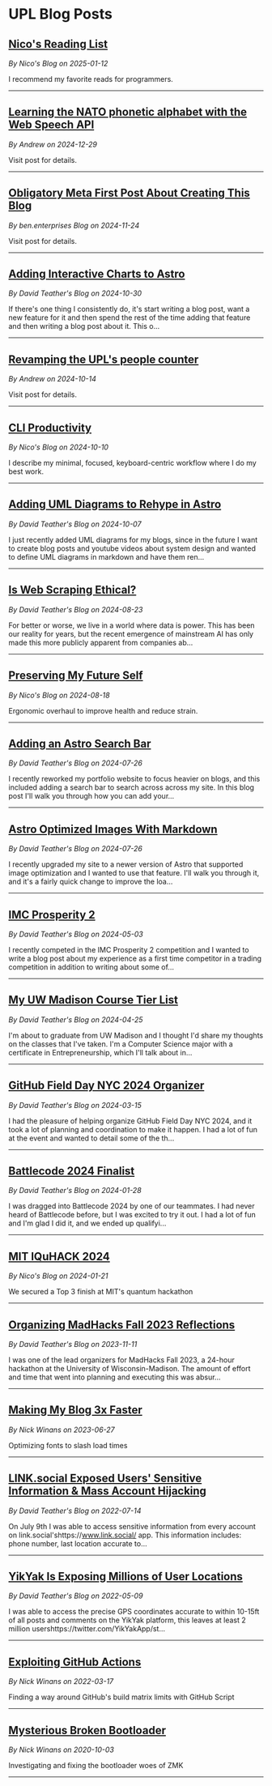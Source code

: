 # UPL Blog Posts

## [Nico's Reading List](https://salm.dev/blog/4-bookshelf/)
*By Nico's Blog on 2025-01-12*

I recommend my favorite reads for programmers.

---

## [Learning the NATO phonetic alphabet with the Web Speech API](https://www.amoses.dev/blog/nato-alphabet/)
*By Andrew on 2024-12-29*

Visit post for details.

---

## [Obligatory Meta First Post About Creating This Blog](https://ben.enterprises/hello-blog)
*By ben.enterprises Blog on 2024-11-24*

Visit post for details.

---

## [Adding Interactive Charts to Astro](https://dteather.com/blogs/astro-interactive-charts/)
*By David Teather's Blog on 2024-10-30*

If there's one thing I consistently do, it's start writing a blog post, want a new feature for it and then spend the rest of the time adding that feature and then writing a blog post about it. This o...

---

## [Revamping the UPL's people counter](https://www.amoses.dev/blog/upl-people-counter/)
*By Andrew on 2024-10-14*

Visit post for details.

---

## [CLI Productivity](https://salm.dev/blog/3-cli-productivity/)
*By Nico's Blog on 2024-10-10*

I describe my minimal, focused, keyboard-centric workflow where I do my best work.

---

## [Adding UML Diagrams to Rehype in Astro](https://dteather.com/blogs/astro-uml-diagrams/)
*By David Teather's Blog on 2024-10-07*

I just recently added UML diagrams for my blogs, since in the future I want to create blog posts and youtube videos about system design and wanted to define UML diagrams in markdown and have them ren...

---

## [Is Web Scraping Ethical?](https://dteather.com/blogs/is-web-scraping-ethical/)
*By David Teather's Blog on 2024-08-23*

For better or worse, we live in a world where data is power. This has been our reality for years, but the recent emergence of mainstream AI has only made this more publicly apparent from companies ab...

---

## [Preserving My Future Self](https://salm.dev/blog/2-ergonomics/)
*By Nico's Blog on 2024-08-18*

Ergonomic overhaul to improve health and reduce strain.

---

## [Adding an Astro Search Bar](https://dteather.com/blogs/astro-search-bar/)
*By David Teather's Blog on 2024-07-26*

I recently reworked my portfolio website to focus heavier on blogs, and this included adding a search bar to search across across my site. In this blog post I'll walk you through how you can add your...

---

## [Astro Optimized Images With Markdown](https://dteather.com/blogs/astro-optimized-images/)
*By David Teather's Blog on 2024-07-26*

I recently upgraded my site to a newer version of Astro that supported image optimization and I wanted to use that feature. I'll walk you through it, and it's a fairly quick change to improve the loa...

---

## [IMC Prosperity 2](https://dteather.com/blogs/imc-prosperity-2/)
*By David Teather's Blog on 2024-05-03*

I recently competed in the IMC Prosperity 2 competition and I wanted to write a blog post about my experience as a first time competitor in a trading competition in addition to writing about some of...

---

## [My UW Madison Course Tier List](https://dteather.com/blogs/madison-class-rankings/)
*By David Teather's Blog on 2024-04-25*

I'm about to graduate from UW Madison and I thought I'd share my thoughts on the classes that I've taken. I'm a Computer Science major with a certificate in Entrepreneurship, which I'll talk about in...

---

## [GitHub Field Day NYC 2024 Organizer](https://dteather.com/blogs/github-fieldday-nyc-2024/)
*By David Teather's Blog on 2024-03-15*

I had the pleasure of helping organize GitHub Field Day NYC 2024, and it took a lot of planning and coordination to make it happen. I had a lot of fun at the event and wanted to detail some of the th...

---

## [Battlecode 2024 Finalist](https://dteather.com/blogs/battlecode24/)
*By David Teather's Blog on 2024-01-28*

I was dragged into Battlecode 2024 by one of our teammates. I had never heard of Battlecode before, but I was excited to try it out. I had a lot of fun and I'm glad I did it, and we ended up qualifyi...

---

## [MIT IQuHACK 2024](https://salm.dev/blog/1-mit-iquhack/)
*By Nico's Blog on 2024-01-21*

We secured a Top 3 finish at MIT's quantum hackathon

---

## [Organizing MadHacks Fall 2023 Reflections](https://dteather.com/blogs/madhacks-fall-23/)
*By David Teather's Blog on 2023-11-11*

I was one of the lead organizers for MadHacks Fall 2023, a 24-hour hackathon at the University of Wisconsin-Madison. The amount of effort and time that went into planning and executing this was absur...

---

## [Making My Blog 3x Faster](https://nick.winans.io/blog/optimizing-blog-fonts/)
*By Nick Winans on 2023-06-27*

Optimizing fonts to slash load times

---

## [LINK.social Exposed Users' Sensitive Information & Mass Account Hijacking](https://dteather.com/blogs/link-social-exposing-sensitive-personal-information/)
*By David Teather's Blog on 2022-07-14*

On July 9th I was able to access sensitive information from every account on link.social'shttps://www.link.social/ app. This information includes: phone number, last location accurate to...

---

## [YikYak Is Exposing Millions of User Locations](https://dteather.com/blogs/yikyak-is-exposing-user-locations/)
*By David Teather's Blog on 2022-05-09*

I was able to access the precise GPS coordinates accurate to within 10-15ft of all posts and comments on the YikYak platform, this leaves at least 2 million usershttps://twitter.com/YikYakApp/st...

---

## [Exploiting GitHub Actions](https://nick.winans.io/blog/exploiting-github-actions/)
*By Nick Winans on 2022-03-17*

Finding a way around GitHub's build matrix limits with GitHub Script

---

## [Mysterious Broken Bootloader](https://nick.winans.io/blog/zmk-bootloader/)
*By Nick Winans on 2020-10-03*

Investigating and fixing the bootloader woes of ZMK

---

